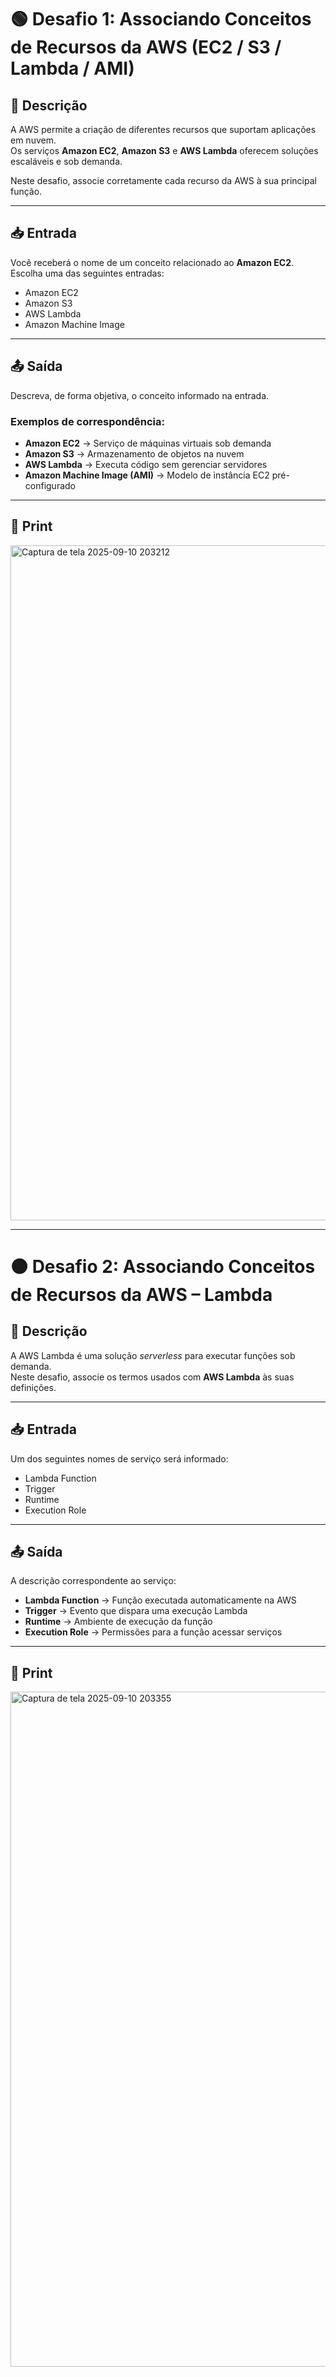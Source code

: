 # 🟢 Desafio 1: Associando Conceitos de Recursos da AWS (EC2 / S3 / Lambda / AMI)

## 📖 Descrição
A AWS permite a criação de diferentes recursos que suportam aplicações em nuvem.  
Os serviços **Amazon EC2**, **Amazon S3** e **AWS Lambda** oferecem soluções escaláveis e sob demanda.  

Neste desafio, associe corretamente cada recurso da AWS à sua principal função.

---

## 📥 Entrada
Você receberá o nome de um conceito relacionado ao **Amazon EC2**.  
Escolha uma das seguintes entradas:

- Amazon EC2  
- Amazon S3  
- AWS Lambda  
- Amazon Machine Image  

---

## 📤 Saída
Descreva, de forma objetiva, o conceito informado na entrada.  

### Exemplos de correspondência:

- **Amazon EC2** → Serviço de máquinas virtuais sob demanda  
- **Amazon S3** → Armazenamento de objetos na nuvem  
- **AWS Lambda** → Executa código sem gerenciar servidores  
- **Amazon Machine Image (AMI)** → Modelo de instância EC2 pré-configurado  

---

## 📸 Print
<img width="1920" height="1080" alt="Captura de tela 2025-09-10 203212" src="https://github.com/user-attachments/assets/c757e7c8-583f-4813-aaa3-e5e782858f2d" />

---

# 🟠 Desafio 2: Associando Conceitos de Recursos da AWS – Lambda

## 📖 Descrição
A AWS Lambda é uma solução *serverless* para executar funções sob demanda.  
Neste desafio, associe os termos usados com **AWS Lambda** às suas definições.

---

## 📥 Entrada
Um dos seguintes nomes de serviço será informado:

- Lambda Function  
- Trigger  
- Runtime  
- Execution Role  

---

## 📤 Saída
A descrição correspondente ao serviço:

- **Lambda Function** → Função executada automaticamente na AWS  
- **Trigger** → Evento que dispara uma execução Lambda  
- **Runtime** → Ambiente de execução da função  
- **Execution Role** → Permissões para a função acessar serviços  

---

## 📸 Print
<img width="1920" height="1080" alt="Captura de tela 2025-09-10 203355" src="https://github.com/user-attachments/assets/62f33ce2-c139-4043-b57f-a106d2d9c7f0" />

